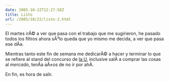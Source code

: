 ```yaml
---
date: 2005-10-22T12:27:58Z
title: Listo
url: /2005/10/22/listo-2.html
---
```


<p>El martes irÃ© a ver que pasa con el trabajo que me sugirieron, he pasado todos los filtros ahora sÃ³lo queda que yo mismo me decida, a ver que pasa ese dÃ­a.</p>
<p>Mientras tanto este fin de semana me dedicarÃ© a hacer y terminar lo que se refiere al stand del concurso de <a href="http://www.itver.edu.mx">la U</a>, inclusive salÃ­ a comprar las cosas al <em>mercado</em>, tenÃ­a aÃ±os de no ir por ahÃ­.</p>
<p>En fin, es hora de salir.</p>
